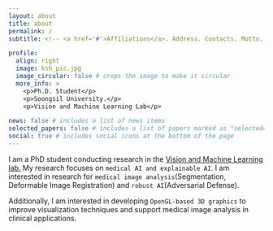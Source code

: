 ```yaml
---
layout: about
title: about
permalink: /
subtitle: <!-- <a href='#'>Affiliations</a>. Address. Contacts. Motto. Etc. -->

profile:
  align: right
  image: ksh_pic.jpg
  image_circular: false # crops the image to make it circular
  more_info: >
    <p>Ph.D. Student</p>
    <p>Soongsil University.</p>
    <p>Vision and Machine Learning Lab</p>

news: false # includes a list of news items
selected_papers: false # includes a list of papers marked as "selected={true}"
social: true # includes social icons at the bottom of the page
---
```

I am a PhD student conducting research in the [Vision and Machine Learning lab.](https://sites.google.com/view/vmllab) My research focuses on `medical AI and explainable AI`. I am interested in research for `medical image analysis`(Segmentation, Deformable Image Registration) and `robust AI`(Adversarial Defense).

 Additionally, I am interested in developing `OpenGL-based 3D graphics` to improve visualization techniques and support medical image analysis in clinical applications.
<!--Write your biography here. Tell the world about yourself. Link to your favorite [subreddit](http://reddit.com). You can put a picture in, too. The code is already in, just name your picture `prof_pic.jpg` and put it in the `img/` folder.

Put your address / P.O. box / other info right below your picture. You can also disable any of these elements by editing `profile` property of the YAML header of your `_pages/about.md`. Edit `_bibliography/papers.bib` and Jekyll will render your [publications page](/al-folio/publications/) automatically.

Link to your social media connections, too. This theme is set up to use [Font Awesome icons](https://fontawesome.com/) and [Academicons](https://jpswalsh.github.io/academicons/), like the ones below. Add your Facebook, Twitter, LinkedIn, Google Scholar, or just disable all of them.-->
